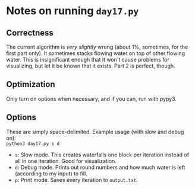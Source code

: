 # Notes on running `day17.py`

## Correctness

The current algorithm is *very slightly* wrong (about 1%, sometimes, for the first part only). It sometimes stacks flowing water on top of other flowing water. This is insignificant enough that it won't cause problems for visualizing, but let it be known that it exists. Part 2 is perfect, though.

## Optimization

Only turn on options when necessary, and if you can, run with pypy3.

## Options

These are simply space-delimited. Example usage (with slow and debug on):  
`python3 day17.py s d`

* `s`: Slow mode. This creates waterfalls one block per iteration instead of all in one iteration. Good for visualization.
* `d`: Debug mode. Prints out round numbers and how much water is left (according to my input) to fill.
* `p`: Print mode. Saves every iteration to `output.txt`.
